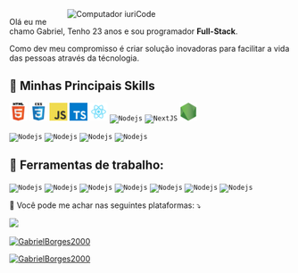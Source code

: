 <img src="https://raw.githubusercontent.com/MicaelliMedeiros/micaellimedeiros/master/image/computer-illustration.png" min-width="400px" max-width="400px" width="400px" align="right" alt="Computador iuriCode">

<p align="left"> 
  Olá eu me chamo Gabriel, Tenho 23 anos e sou programador <strong>Full-Stack</strong>.<br>
</p>
<p align="left"> 
  Como dev meu compromisso é criar solução inovadoras para facilitar a vida das pessoas através da técnologia.
</p>



## 🚀 Minhas Principais Skills

<code><img height="32" src="https://raw.githubusercontent.com/github/explore/80688e429a7d4ef2fca1e82350fe8e3517d3494d/topics/html/html.png" alt="HTML5"/></code>
<code><img height="32" src="https://raw.githubusercontent.com/github/explore/80688e429a7d4ef2fca1e82350fe8e3517d3494d/topics/css/css.png" alt="CSS"/></code>
<code><img height="32" src="https://raw.githubusercontent.com/github/explore/80688e429a7d4ef2fca1e82350fe8e3517d3494d/topics/javascript/javascript.png" alt="Javascript"/></code>
<code><img height="32" src="https://raw.githubusercontent.com/github/explore/80688e429a7d4ef2fca1e82350fe8e3517d3494d/topics/typescript/typescript.png" alt="Typescript"/></code>
<code><img height="32" src="https://raw.githubusercontent.com/github/explore/80688e429a7d4ef2fca1e82350fe8e3517d3494d/topics/react/react.png" alt="React"/></code>
<code><img height="32" src="https://skillicons.dev/icons?i=vite&theme=light" alt="Nodejs"/></code>
<code><img height="32" src="https://nextjs.org/static/favicon/favicon-32x32.png" alt="NextJS"/></code>
<code><img height="32" src="https://raw.githubusercontent.com/github/explore/80688e429a7d4ef2fca1e82350fe8e3517d3494d/topics/nodejs/nodejs.png" alt="Nodejs"/></code>

<code><img height="32" src="https://skillicons.dev/icons?i=styledcomponents&theme=light" alt="Nodejs"/></code>
<code><img height="32" src="https://skillicons.dev/icons?i=tailwind&theme=light" alt="Nodejs"/></code>
<code><img height="32" src="https://skillicons.dev/icons?i=materialui&theme=light" alt="Nodejs"/></code>
<code><img height="32" src="https://skillicons.dev/icons?i=prisma&theme=light" alt="Nodejs"/></code>


## 💼 Ferramentas de trabalho:

<code><img height="32" src="https://skillicons.dev/icons?i=ps&theme=light" alt="Nodejs"/></code>
<code><img height="32" src="https://skillicons.dev/icons?i=vscode&theme=light" alt="Nodejs"/></code>
<code><img height="32" src="https://skillicons.dev/icons?i=git&theme=light" alt="Nodejs"/></code>
<code><img height="32" src="https://skillicons.dev/icons?i=github&theme=light" alt="Nodejs"/></code>
<code><img height="32" src="https://skillicons.dev/icons?i=figma&theme=light" alt="Nodejs"/></code>
<code><img height="32" src="https://skillicons.dev/icons?i=netlify&theme=light" alt="Nodejs"/></code>
<code><img height="32" src="https://skillicons.dev/icons?i=vercel&theme=light" alt="Nodejs"/></code>


<p align="left">
  💌 Você pode me achar nas seguintes plataformas: ⤵️
</p>


<p align="left">

  <a href="https://www.linkedin.com/in/gabriel-borges-7bb048250/" alt="Linkedin">
  <img src="https://img.shields.io/badge/-Linkedin-0e76a8?style=flat-square&logo=Linkedin&logoColor=white&link=LINK-DO-SEU-EMAIL" /></a>

</p> 


[![GabrielBorges2000](https://github-readme-stats.vercel.app/api?username=GabrielBorges2000&theme=tokyonight)](https://github.com/anuraghazra/github-readme-stats)

[![GabrielBorges2000](https://github-readme-stats.vercel.app/api/top-langs/?username=GabrielBorges2000&hide=html&layout=compact&theme=tokyonight)](https://github.com/anuraghazra/github-readme-stats)

